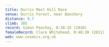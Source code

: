 ```yaml
---
title: Durris Mast Hill Race
venue: Durris Forest, near Banchory
distance: 9.7
climb: 305
record: Simon Peachey, 0:38:15 (2010)
femaleRecord: Clare Whitehead, 0:40:30 (2011)
web: www.cosmics.org.uk
---
```

